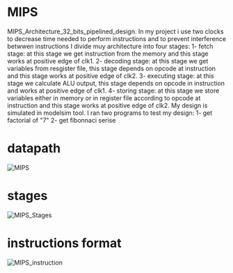 # MIPS
MIPS_Architecture_32_bits_pipelined_design.
In my project i use two clocks to decrease time needed to perform instructions and to prevent interference betwwen instructions
I divide muy architecture into four stages:
1- fetch stage: at this stage we get instruction from the memory and this stage works at positive edge of clk1.
2- decoding stage: at this stage we get variables from resgister file, this stage depends on opcode at instruction and this stage works at positive edge of clk2.
3- executing stage: at this stage we calculate ALU output, this stage depends on opcode in instruction and works at positive edge of clk1.
4- storing stage: at this stage we store variables either in memory or in register file according to opcode at instruction and this stage works at positive edge of clk2. 
My design is simulated in modelsim tool.
I ran two programs to test my design:
1- get factorial of "7" 
2- get fibonnaci serise

# datapath


![MIPS](https://user-images.githubusercontent.com/84816935/189123471-a72572c6-3016-4ed2-8510-4da7518b54c1.png)

# stages


![MIPS_Stages](https://user-images.githubusercontent.com/84816935/189123812-bbfd71cf-ae39-410d-8a2e-d33c296e5534.png)

# instructions format


![MIPS_instruction](https://user-images.githubusercontent.com/84816935/189124151-d7efc84c-dc49-4dd2-9148-e8dd34d2790e.png)

